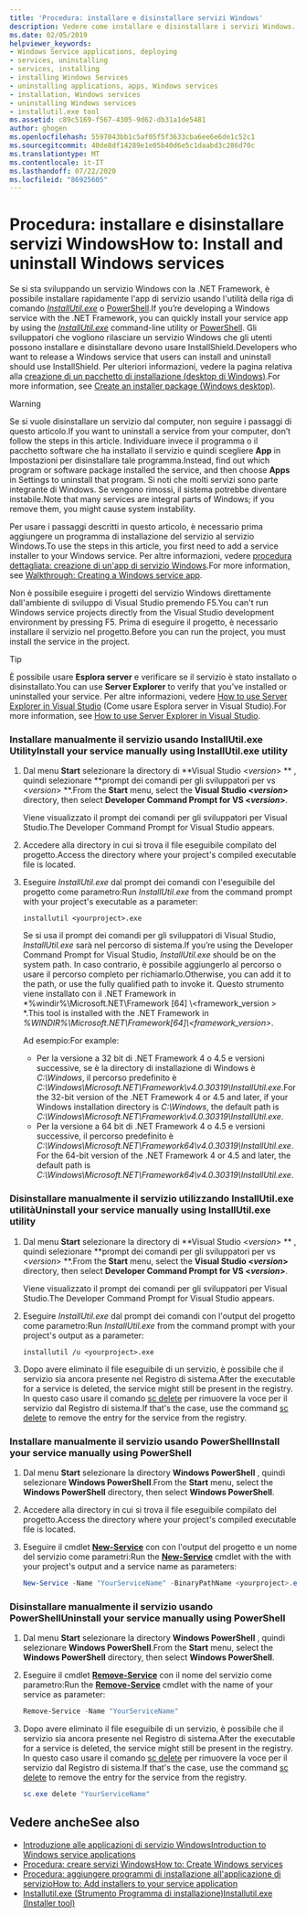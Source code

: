 ```yaml
---
title: 'Procedura: installare e disinstallare servizi Windows'
description: Vedere come installare e disinstallare i servizi Windows. Se si sta sviluppando un servizio Windows con .NET, è possibile usare InstallUtil.exe o PowerShell.
ms.date: 02/05/2019
helpviewer_keywords:
- Windows Service applications, deploying
- services, uninstalling
- services, installing
- installing Windows Services
- uninstalling applications, apps, Windows services
- installation, Windows services
- uninstalling Windows services
- installutil.exe tool
ms.assetid: c89c5169-f567-4305-9d62-db31a1de5481
author: ghogen
ms.openlocfilehash: 5597043bb1c5af05f5f3633cba6ee6e6de1c52c1
ms.sourcegitcommit: 40de8df14289e1e05b40d6e5c1daabd3c286d70c
ms.translationtype: MT
ms.contentlocale: it-IT
ms.lasthandoff: 07/22/2020
ms.locfileid: "86925605"
---
```

# <a name="how-to-install-and-uninstall-windows-services"></a><span data-ttu-id="b4402-104">Procedura: installare e disinstallare servizi Windows</span><span class="sxs-lookup"><span data-stu-id="b4402-104">How to: Install and uninstall Windows services</span></span>

<span data-ttu-id="b4402-105">Se si sta sviluppando un servizio Windows con la .NET Framework, è possibile installare rapidamente l'app di servizio usando l'utilità della riga di comando [*InstallUtil.exe*](../tools/installutil-exe-installer-tool.md) o [PowerShell](/powershell/scripting/overview).</span><span class="sxs-lookup"><span data-stu-id="b4402-105">If you’re developing a Windows service with the .NET Framework, you can quickly install your service app by using the [*InstallUtil.exe*](../tools/installutil-exe-installer-tool.md) command-line utility or [PowerShell](/powershell/scripting/overview).</span></span> <span data-ttu-id="b4402-106">Gli sviluppatori che vogliono rilasciare un servizio Windows che gli utenti possono installare e disinstallare devono usare InstallShield.</span><span class="sxs-lookup"><span data-stu-id="b4402-106">Developers who want to release a Windows service that users can install and uninstall should use InstallShield.</span></span> <span data-ttu-id="b4402-107">Per ulteriori informazioni, vedere la pagina relativa alla [creazione di un pacchetto di installazione (desktop di Windows)](/visualstudio/deployment/deploying-applications-services-and-components#create-an-installer-package-windows-desktop).</span><span class="sxs-lookup"><span data-stu-id="b4402-107">For more information, see [Create an installer package (Windows desktop)](/visualstudio/deployment/deploying-applications-services-and-components#create-an-installer-package-windows-desktop).</span></span>

> [!WARNING]
> <span data-ttu-id="b4402-108">Se si vuole disinstallare un servizio dal computer, non seguire i passaggi di questo articolo.</span><span class="sxs-lookup"><span data-stu-id="b4402-108">If you want to uninstall a service from your computer, don’t follow the steps in this article.</span></span> <span data-ttu-id="b4402-109">Individuare invece il programma o il pacchetto software che ha installato il servizio e quindi scegliere **App** in Impostazioni per disinstallare tale programma.</span><span class="sxs-lookup"><span data-stu-id="b4402-109">Instead, find out which program or software package installed the service, and then choose **Apps** in Settings to uninstall that program.</span></span> <span data-ttu-id="b4402-110">Si noti che molti servizi sono parte integrante di Windows. Se vengono rimossi, il sistema potrebbe diventare instabile.</span><span class="sxs-lookup"><span data-stu-id="b4402-110">Note that many services are integral parts of Windows; if you remove them, you might cause system instability.</span></span>

<span data-ttu-id="b4402-111">Per usare i passaggi descritti in questo articolo, è necessario prima aggiungere un programma di installazione del servizio al servizio Windows.</span><span class="sxs-lookup"><span data-stu-id="b4402-111">To use the steps in this article, you first need to add a service installer to your Windows service.</span></span> <span data-ttu-id="b4402-112">Per altre informazioni, vedere [procedura dettagliata: creazione di un'app di servizio Windows](walkthrough-creating-a-windows-service-application-in-the-component-designer.md).</span><span class="sxs-lookup"><span data-stu-id="b4402-112">For more information, see [Walkthrough: Creating a Windows service app](walkthrough-creating-a-windows-service-application-in-the-component-designer.md).</span></span>

<span data-ttu-id="b4402-113">Non è possibile eseguire i progetti del servizio Windows direttamente dall'ambiente di sviluppo di Visual Studio premendo F5.</span><span class="sxs-lookup"><span data-stu-id="b4402-113">You can't run Windows service projects directly from the Visual Studio development environment by pressing F5.</span></span> <span data-ttu-id="b4402-114">Prima di eseguire il progetto, è necessario installare il servizio nel progetto.</span><span class="sxs-lookup"><span data-stu-id="b4402-114">Before you can run the project, you must install the service in the project.</span></span>

> [!TIP]
> <span data-ttu-id="b4402-115">È possibile usare **Esplora server** e verificare se il servizio è stato installato o disinstallato.</span><span class="sxs-lookup"><span data-stu-id="b4402-115">You can use **Server Explorer** to verify that you've installed or uninstalled your service.</span></span> <span data-ttu-id="b4402-116">Per altre informazioni, vedere [How to use Server Explorer in Visual Studio](https://support.microsoft.com/help/316649/how-to-use-the-server-explorer-in-visual-studio-net-and-visual-studio) (Come usare Esplora server in Visual Studio).</span><span class="sxs-lookup"><span data-stu-id="b4402-116">For more information, see [How to use Server Explorer in Visual Studio](https://support.microsoft.com/help/316649/how-to-use-the-server-explorer-in-visual-studio-net-and-visual-studio).</span></span>

### <a name="install-your-service-manually-using-installutilexe-utility"></a><span data-ttu-id="b4402-117">Installare manualmente il servizio usando InstallUtil.exe Utility</span><span class="sxs-lookup"><span data-stu-id="b4402-117">Install your service manually using InstallUtil.exe utility</span></span>

1. <span data-ttu-id="b4402-118">Dal menu **Start** selezionare la directory di \*\*Visual Studio \<*version*> \*\* , quindi selezionare \*\*prompt dei comandi per gli sviluppatori per vs \<*version*> \*\*.</span><span class="sxs-lookup"><span data-stu-id="b4402-118">From the **Start** menu, select the **Visual Studio \<*version*>** directory, then select **Developer Command Prompt for VS \<*version*>**.</span></span>

     <span data-ttu-id="b4402-119">Viene visualizzato il prompt dei comandi per gli sviluppatori per Visual Studio.</span><span class="sxs-lookup"><span data-stu-id="b4402-119">The Developer Command Prompt for Visual Studio appears.</span></span>

2. <span data-ttu-id="b4402-120">Accedere alla directory in cui si trova il file eseguibile compilato del progetto.</span><span class="sxs-lookup"><span data-stu-id="b4402-120">Access the directory where your project's compiled executable file is located.</span></span>

3. <span data-ttu-id="b4402-121">Eseguire *InstallUtil.exe* dal prompt dei comandi con l'eseguibile del progetto come parametro:</span><span class="sxs-lookup"><span data-stu-id="b4402-121">Run *InstallUtil.exe* from the command prompt with your project's executable as a parameter:</span></span>

    ```console
    installutil <yourproject>.exe
    ```

     <span data-ttu-id="b4402-122">Se si usa il prompt dei comandi per gli sviluppatori di Visual Studio, *InstallUtil.exe* sarà nel percorso di sistema.</span><span class="sxs-lookup"><span data-stu-id="b4402-122">If you’re using the Developer Command Prompt for Visual Studio, *InstallUtil.exe* should be on the system path.</span></span> <span data-ttu-id="b4402-123">In caso contrario, è possibile aggiungerlo al percorso o usare il percorso completo per richiamarlo.</span><span class="sxs-lookup"><span data-stu-id="b4402-123">Otherwise, you can add it to the path, or use the fully qualified path to invoke it.</span></span> <span data-ttu-id="b4402-124">Questo strumento viene installato con il .NET Framework in \*%windir%\Microsoft.NET\Framework [64] \\<framework_version \> \*.</span><span class="sxs-lookup"><span data-stu-id="b4402-124">This tool is installed with the .NET Framework in *%WINDIR%\Microsoft.NET\Framework[64]\\<framework_version\>*.</span></span>

     <span data-ttu-id="b4402-125">Ad esempio:</span><span class="sxs-lookup"><span data-stu-id="b4402-125">For example:</span></span>
     - <span data-ttu-id="b4402-126">Per la versione a 32 bit di .NET Framework 4 o 4.5 e versioni successive, se è la directory di installazione di Windows è *C:\Windows*, il percorso predefinito è *C:\Windows\Microsoft.NET\Framework\v4.0.30319\InstallUtil.exe*.</span><span class="sxs-lookup"><span data-stu-id="b4402-126">For the 32-bit version of the .NET Framework 4 or 4.5 and later, if your Windows installation directory is *C:\Windows*, the default path is *C:\Windows\Microsoft.NET\Framework\v4.0.30319\InstallUtil.exe*.</span></span>
     - <span data-ttu-id="b4402-127">Per la versione a 64 bit di .NET Framework 4 o 4.5 e versioni successive, il percorso predefinito è *C:\Windows\Microsoft.NET\Framework64\v4.0.30319\InstallUtil.exe*.</span><span class="sxs-lookup"><span data-stu-id="b4402-127">For the 64-bit version of the .NET Framework 4 or 4.5 and later, the default path is *C:\Windows\Microsoft.NET\Framework64\v4.0.30319\InstallUtil.exe*.</span></span>

### <a name="uninstall-your-service-manually-using-installutilexe-utility"></a><span data-ttu-id="b4402-128">Disinstallare manualmente il servizio utilizzando InstallUtil.exe utilità</span><span class="sxs-lookup"><span data-stu-id="b4402-128">Uninstall your service manually using InstallUtil.exe utility</span></span>

1. <span data-ttu-id="b4402-129">Dal menu **Start** selezionare la directory di \*\*Visual Studio \<*version*> \*\* , quindi selezionare \*\*prompt dei comandi per gli sviluppatori per vs \<*version*> \*\*.</span><span class="sxs-lookup"><span data-stu-id="b4402-129">From the **Start** menu, select the **Visual Studio \<*version*>** directory, then select **Developer Command Prompt for VS \<*version*>**.</span></span>

     <span data-ttu-id="b4402-130">Viene visualizzato il prompt dei comandi per gli sviluppatori per Visual Studio.</span><span class="sxs-lookup"><span data-stu-id="b4402-130">The Developer Command Prompt for Visual Studio appears.</span></span>

2. <span data-ttu-id="b4402-131">Eseguire *InstallUtil.exe* dal prompt dei comandi con l'output del progetto come parametro:</span><span class="sxs-lookup"><span data-stu-id="b4402-131">Run *InstallUtil.exe* from the command prompt with your project's output as a parameter:</span></span>

    ```console
    installutil /u <yourproject>.exe
    ```

3. <span data-ttu-id="b4402-132">Dopo avere eliminato il file eseguibile di un servizio, è possibile che il servizio sia ancora presente nel Registro di sistema.</span><span class="sxs-lookup"><span data-stu-id="b4402-132">After the executable for a service is deleted, the service might still be present in the registry.</span></span> <span data-ttu-id="b4402-133">In questo caso usare il comando [sc delete](/windows-server/administration/windows-commands/sc-delete) per rimuovere la voce per il servizio dal Registro di sistema.</span><span class="sxs-lookup"><span data-stu-id="b4402-133">If that's the case, use the command [sc delete](/windows-server/administration/windows-commands/sc-delete) to remove the entry for the service from the registry.</span></span>

### <a name="install-your-service-manually-using-powershell"></a><span data-ttu-id="b4402-134">Installare manualmente il servizio usando PowerShell</span><span class="sxs-lookup"><span data-stu-id="b4402-134">Install your service manually using PowerShell</span></span>

1. <span data-ttu-id="b4402-135">Dal menu **Start** selezionare la directory **Windows PowerShell** , quindi selezionare **Windows PowerShell**.</span><span class="sxs-lookup"><span data-stu-id="b4402-135">From the **Start** menu, select the **Windows PowerShell** directory, then select **Windows PowerShell**.</span></span>

2. <span data-ttu-id="b4402-136">Accedere alla directory in cui si trova il file eseguibile compilato del progetto.</span><span class="sxs-lookup"><span data-stu-id="b4402-136">Access the directory where your project's compiled executable file is located.</span></span>

3. <span data-ttu-id="b4402-137">Eseguire il cmdlet [**New-Service**](/powershell/module/microsoft.powershell.management/new-service) con con l'output del progetto e un nome del servizio come parametri:</span><span class="sxs-lookup"><span data-stu-id="b4402-137">Run the [**New-Service**](/powershell/module/microsoft.powershell.management/new-service) cmdlet with the with your project's output and a service name as parameters:</span></span>

    ```powershell
    New-Service -Name "YourServiceName" -BinaryPathName <yourproject>.exe
    ```

### <a name="uninstall-your-service-manually-using-powershell"></a><span data-ttu-id="b4402-138">Disinstallare manualmente il servizio usando PowerShell</span><span class="sxs-lookup"><span data-stu-id="b4402-138">Uninstall your service manually using PowerShell</span></span>

1. <span data-ttu-id="b4402-139">Dal menu **Start** selezionare la directory **Windows PowerShell** , quindi selezionare **Windows PowerShell**.</span><span class="sxs-lookup"><span data-stu-id="b4402-139">From the **Start** menu, select the **Windows PowerShell** directory, then select **Windows PowerShell**.</span></span>

2. <span data-ttu-id="b4402-140">Eseguire il cmdlet [**Remove-Service**](/powershell/module/microsoft.powershell.management/remove-service) con il nome del servizio come parametro:</span><span class="sxs-lookup"><span data-stu-id="b4402-140">Run the [**Remove-Service**](/powershell/module/microsoft.powershell.management/remove-service) cmdlet with the name of your service as parameter:</span></span>

    ```powershell
    Remove-Service -Name "YourServiceName"
    ```

3. <span data-ttu-id="b4402-141">Dopo avere eliminato il file eseguibile di un servizio, è possibile che il servizio sia ancora presente nel Registro di sistema.</span><span class="sxs-lookup"><span data-stu-id="b4402-141">After the executable for a service is deleted, the service might still be present in the registry.</span></span> <span data-ttu-id="b4402-142">In questo caso usare il comando [sc delete](/windows-server/administration/windows-commands/sc-delete) per rimuovere la voce per il servizio dal Registro di sistema.</span><span class="sxs-lookup"><span data-stu-id="b4402-142">If that's the case, use the command [sc delete](/windows-server/administration/windows-commands/sc-delete) to remove the entry for the service from the registry.</span></span>

    ```powershell
    sc.exe delete "YourServiceName"
    ```

## <a name="see-also"></a><span data-ttu-id="b4402-143">Vedere anche</span><span class="sxs-lookup"><span data-stu-id="b4402-143">See also</span></span>

- [<span data-ttu-id="b4402-144">Introduzione alle applicazioni di servizio Windows</span><span class="sxs-lookup"><span data-stu-id="b4402-144">Introduction to Windows service applications</span></span>](introduction-to-windows-service-applications.md)
- [<span data-ttu-id="b4402-145">Procedura: creare servizi Windows</span><span class="sxs-lookup"><span data-stu-id="b4402-145">How to: Create Windows services</span></span>](how-to-create-windows-services.md)
- [<span data-ttu-id="b4402-146">Procedura: aggiungere programmi di installazione all'applicazione di servizio</span><span class="sxs-lookup"><span data-stu-id="b4402-146">How to: Add installers to your service application</span></span>](how-to-add-installers-to-your-service-application.md)
- [<span data-ttu-id="b4402-147">Installutil.exe (Strumento Programma di installazione)</span><span class="sxs-lookup"><span data-stu-id="b4402-147">Installutil.exe (Installer tool)</span></span>](../tools/installutil-exe-installer-tool.md)
